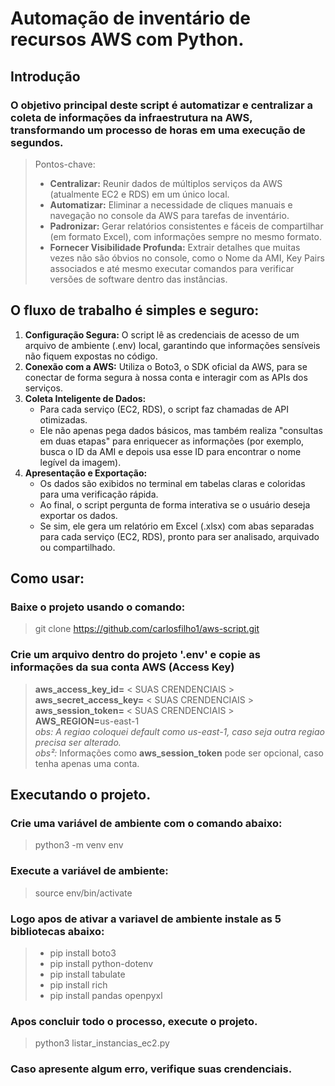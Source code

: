 # Automação de inventário de recursos AWS com Python.

## Introdução

### O objetivo principal deste script é automatizar e centralizar a coleta de informações da infraestrutura na AWS, transformando um processo de horas em uma execução de segundos.

> Pontos-chave:
> - <b>Centralizar:</b> Reunir dados de múltiplos serviços da AWS (atualmente EC2 e RDS) em um único local.
> - <b>Automatizar:</b> Eliminar a necessidade de cliques manuais e navegação no console da AWS para tarefas de inventário.
> - <b>Padronizar:</b> Gerar relatórios consistentes e fáceis de compartilhar (em formato Excel), com informações sempre no mesmo formato.
> - <b>Fornecer Visibilidade Profunda:</b> Extrair detalhes que muitas vezes não são óbvios no console, como o Nome da AMI, Key Pairs associados e até mesmo executar comandos para verificar versões de software dentro das instâncias.

## O fluxo de trabalho é simples e seguro:
1. <b>Configuração Segura:</b> O script lê as credenciais de acesso de um arquivo de ambiente (.env) local, garantindo que informações sensíveis não fiquem expostas no código.
2. <b>Conexão com a AWS:</b> Utiliza o Boto3, o SDK oficial da AWS, para se conectar de forma segura à nossa conta e interagir com as APIs dos serviços.
3. <b>Coleta Inteligente de Dados:</b>
    - Para cada serviço (EC2, RDS), o script faz chamadas de API otimizadas.
    - Ele não apenas pega dados básicos, mas também realiza "consultas em duas etapas" para enriquecer as informações (por exemplo, busca o ID da AMI e depois usa esse ID para encontrar o nome legível da imagem).
4. <b>Apresentação e Exportação:</b>
    - Os dados são exibidos no terminal em tabelas claras e coloridas para uma verificação rápida.
    - Ao final, o script pergunta de forma interativa se o usuário deseja exportar os dados.
    - Se sim, ele gera um relatório em Excel (.xlsx) com abas separadas para cada serviço (EC2, RDS), pronto para ser analisado, arquivado ou compartilhado.


## Como usar:
### Baixe o projeto usando o comando:
> git clone https://github.com/carlosfilho1/aws-script.git

### Crie um arquivo dentro do projeto '.env' e copie as informações da sua conta AWS (Access Key)
> <b>aws_access_key_id=</b> < SUAS CRENDENCIAIS > <br>
> <b>aws_secret_access_key=</b> < SUAS CRENDENCIAIS > <br>
> <b>aws_session_token=</b> < SUAS CRENDENCIAIS > <br>
> <b>AWS_REGION=</b>us-east-1<br>
> <i>obs: A regiao coloquei default como us-east-1, caso seja outra regiao precisa ser alterado.</i><br>
> <i>obs²:</i> Informações como <b>aws_session_token</b> pode ser opcional, caso tenha apenas uma conta.

## Executando o projeto.
### Crie uma variável de ambiente com o comando abaixo:
> python3 -m venv env

### Execute a variável de ambiente:
> source env/bin/activate

### Logo apos de ativar a variavel de ambiente instale as 5 bibliotecas abaixo:
> - pip install boto3
> - pip install python-dotenv
> - pip install tabulate
> - pip install rich
> - pip install pandas openpyxl

### Apos concluir todo o processo, execute o projeto.

> python3 listar_instancias_ec2.py

### <b>Caso apresente algum erro, verifique suas crendenciais.</b>
